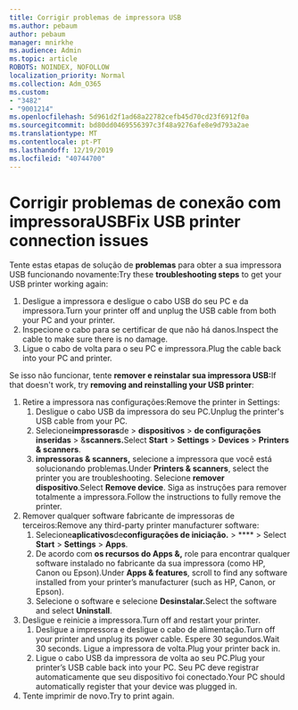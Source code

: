```yaml
---
title: Corrigir problemas de impressora USB
ms.author: pebaum
author: pebaum
manager: mnirkhe
ms.audience: Admin
ms.topic: article
ROBOTS: NOINDEX, NOFOLLOW
localization_priority: Normal
ms.collection: Adm_O365
ms.custom:
- "3482"
- "9001214"
ms.openlocfilehash: 5d961d2f1ad68a22782cefb45d70cd23f6912f0a
ms.sourcegitcommit: bd80dd0469556397c3f48a9276afe8e9d793a2ae
ms.translationtype: MT
ms.contentlocale: pt-PT
ms.lasthandoff: 12/19/2019
ms.locfileid: "40744700"
---
```

# <a name="fix-usb-printer-connection-issues"></a><span data-ttu-id="27821-102">Corrigir problemas de conexão com impressoraUSB</span><span class="sxs-lookup"><span data-stu-id="27821-102">Fix USB printer connection issues</span></span>

<span data-ttu-id="27821-103">Tente estas etapas de solução de **problemas** para obter a sua impressora USB funcionando novamente:</span><span class="sxs-lookup"><span data-stu-id="27821-103">Try these **troubleshooting steps** to get your USB printer working again:</span></span>

1. <span data-ttu-id="27821-104">Desligue a impressora e desligue o cabo USB do seu PC e da impressora.</span><span class="sxs-lookup"><span data-stu-id="27821-104">Turn your printer off and unplug the USB cable from both your PC and your printer.</span></span>
2. <span data-ttu-id="27821-105">Inspecione o cabo para se certificar de que não há danos.</span><span class="sxs-lookup"><span data-stu-id="27821-105">Inspect the cable to make sure there is no damage.</span></span>
3. <span data-ttu-id="27821-106">Ligue o cabo de volta para o seu PC e impressora.</span><span class="sxs-lookup"><span data-stu-id="27821-106">Plug the cable back into your PC and printer.</span></span>

<span data-ttu-id="27821-107">Se isso não funcionar, tente **remover e reinstalar sua impressora USB:**</span><span class="sxs-lookup"><span data-stu-id="27821-107">If that doesn't work, try **removing and reinstalling your USB printer**:</span></span>

1. <span data-ttu-id="27821-108">Retire a impressora nas configurações:</span><span class="sxs-lookup"><span data-stu-id="27821-108">Remove the printer in Settings:</span></span>
    1. <span data-ttu-id="27821-109">Desligue o cabo USB da impressora do seu PC.</span><span class="sxs-lookup"><span data-stu-id="27821-109">Unplug the printer's USB cable from your PC.</span></span>
    2. <span data-ttu-id="27821-110">Selecione**impressoras**de > **dispositivos** >  **de configurações inseridas** > &**scanners.**</span><span class="sxs-lookup"><span data-stu-id="27821-110">Select **Start** > **Settings** > **Devices** > **Printers & scanners**.</span></span>
    3. <span data-ttu-id="27821-111">**impressoras & scanners,** selecione a impressora que você está solucionando problemas.</span><span class="sxs-lookup"><span data-stu-id="27821-111">Under **Printers & scanners**, select the printer you are troubleshooting.</span></span> <span data-ttu-id="27821-112">Selecione **remover dispositivo**.</span><span class="sxs-lookup"><span data-stu-id="27821-112">Select **Remove device**.</span></span> <span data-ttu-id="27821-113">Siga as instruções para remover totalmente a impressora.</span><span class="sxs-lookup"><span data-stu-id="27821-113">Follow the instructions to fully remove the printer.</span></span>
2. <span data-ttu-id="27821-114">Remover qualquer software fabricante de impressoras de terceiros:</span><span class="sxs-lookup"><span data-stu-id="27821-114">Remove any third-party printer manufacturer software:</span></span>
    1. <span data-ttu-id="27821-115">Selecione**aplicativos**de**configurações de iniciação.** >  \*\*\*\* > </span><span class="sxs-lookup"><span data-stu-id="27821-115">Select **Start** > **Settings** > **Apps**.</span></span>
    2. <span data-ttu-id="27821-116">De acordo com **os recursos do Apps &,** role para encontrar qualquer software instalado no fabricante da sua impressora (como HP, Canon ou Epson).</span><span class="sxs-lookup"><span data-stu-id="27821-116">Under **Apps & features**, scroll to find any software installed from your printer’s manufacturer (such as HP, Canon, or Epson).</span></span>
    3. <span data-ttu-id="27821-117">Selecione o software e selecione **Desinstalar.**</span><span class="sxs-lookup"><span data-stu-id="27821-117">Select the software and select **Uninstall**.</span></span>
3. <span data-ttu-id="27821-118">Desligue e reinicie a impressora.</span><span class="sxs-lookup"><span data-stu-id="27821-118">Turn off and restart your printer.</span></span><br>
    1. <span data-ttu-id="27821-119">Desligue a impressora e desligue o cabo de alimentação.</span><span class="sxs-lookup"><span data-stu-id="27821-119">Turn off your printer and unplug its power cable.</span></span> <span data-ttu-id="27821-120">Espere 30 segundos.</span><span class="sxs-lookup"><span data-stu-id="27821-120">Wait 30 seconds.</span></span> <span data-ttu-id="27821-121">Ligue a impressora de volta.</span><span class="sxs-lookup"><span data-stu-id="27821-121">Plug your printer back in.</span></span>
    2. <span data-ttu-id="27821-122">Ligue o cabo USB da impressora de volta ao seu PC.</span><span class="sxs-lookup"><span data-stu-id="27821-122">Plug your printer’s USB cable back into your PC.</span></span> <span data-ttu-id="27821-123">Seu PC deve registrar automaticamente que seu dispositivo foi conectado.</span><span class="sxs-lookup"><span data-stu-id="27821-123">Your PC should automatically register that your device was plugged in.</span></span>
4. <span data-ttu-id="27821-124">Tente imprimir de novo.</span><span class="sxs-lookup"><span data-stu-id="27821-124">Try to print again.</span></span>